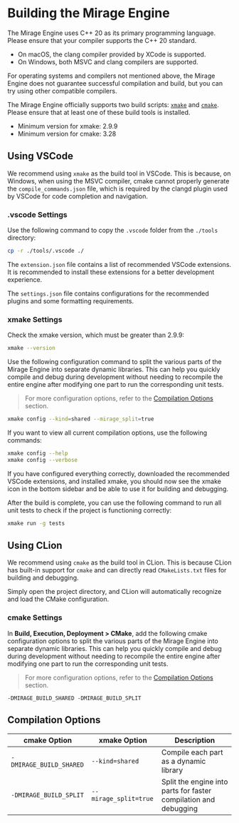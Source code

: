 # Building the Mirage Engine

The Mirage Engine uses C++ 20 as its primary programming language. Please ensure that your compiler supports the C++ 20 standard.

- On macOS, the clang compiler provided by XCode is supported.
- On Windows, both MSVC and clang compilers are supported.

For operating systems and compilers not mentioned above, the Mirage Engine does not guarantee successful compilation and build, but you can try using other compatible compilers.

The Mirage Engine officially supports two build scripts: [`xmake`](https://xmake.io/) and [`cmake`](https://cmake.org/). Please ensure that at least one of these build tools is installed.

- Minimum version for xmake: 2.9.9
- Minimum version for cmake: 3.28

## Using VSCode

We recommend using `xmake` as the build tool in VSCode. This is because, on Windows, when using the MSVC compiler, cmake cannot properly generate the `compile_commands.json` file, which is required by the clangd plugin used by VSCode for code completion and navigation.

### .vscode Settings

Use the following command to copy the `.vscode` folder from the `./tools` directory:

```sh
cp -r ./tools/.vscode ./
```

The `extension.json` file contains a list of recommended VSCode extensions. It is recommended to install these extensions for a better development experience.

The `settings.json` file contains configurations for the recommended plugins and some formatting requirements.

### xmake Settings

Check the xmake version, which must be greater than 2.9.9:

```sh
xmake --version
```

Use the following configuration command to split the various parts of the Mirage Engine into separate dynamic libraries. This can help you quickly compile and debug during development without needing to recompile the entire engine after modifying one part to run the corresponding unit tests.

> For more configuration options, refer to the [Compilation Options](#Compilation-Options) section.

```sh
xmake config --kind=shared --mirage_split=true
```

If you want to view all current compilation options, use the following commands:

```sh
xmake config --help
xmake config --verbose
```

If you have configured everything correctly, downloaded the recommended VSCode extensions, and installed xmake, you should now see the xmake icon in the bottom sidebar and be able to use it for building and debugging.

After the build is complete, you can use the following command to run all unit tests to check if the project is functioning correctly:

```sh
xmake run -g tests
```

## Using CLion

We recommend using `cmake` as the build tool in CLion. This is because CLion has built-in support for `cmake` and can directly read `CMakeLists.txt` files for building and debugging.

Simply open the project directory, and CLion will automatically recognize and load the CMake configuration.

### cmake Settings

In **Build, Execution, Deployment > CMake**, add the following cmake configuration options to split the various parts of the Mirage Engine into separate dynamic libraries. This can help you quickly compile and debug during development without needing to recompile the entire engine after modifying one part to run the corresponding unit tests.

> For more configuration options, refer to the [Compilation Options](#Compilation-Options) section.

```
-DMIRAGE_BUILD_SHARED -DMIRAGE_BUILD_SPLIT
```

## Compilation Options

| cmake Option            | xmake Option          | Description                                                      |
| ----------------------- | --------------------- | ---------------------------------------------------------------- |
| `-DMIRAGE_BUILD_SHARED` | `--kind=shared`       | Compile each part as a dynamic library                           |
| `-DMIRAGE_BUILD_SPLIT`  | `--mirage_split=true` | Split the engine into parts for faster compilation and debugging |
